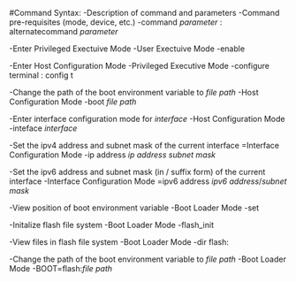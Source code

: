 #Command Syntax:
-Description of command and parameters
	-Command pre-requisites (mode, device, etc.)
		-command *parameter* : alternatecommand *parameter*

-Enter Privileged Exectuive Mode
	-User Exectuive Mode
		-enable
		
-Enter Host Configuration Mode
	-Privileged Executive Mode
		-configure terminal : config t

-Change the path of the boot environment variable to *file path*
	-Host Configuration Mode
		-boot *file path*
		
-Enter interface configuration mode for *interface*
	-Host Configuration Mode
		-inteface *interface*
		
-Set the ipv4 address and subnet mask of the current interface
	=Interface Configuration Mode
		-ip address *ip address* *subnet mask*

-Set the ipv6 address and subnet mask (in / suffix form) of the current interface
	-Interface Configuration Mode
		=ipv6 address *ipv6 address*/*subnet mask*
		
-View position of boot environment variable
	-Boot Loader Mode
		-set

-Initalize flash file system
	-Boot Loader Mode
		-flash_init
		
-View files in flash file system
	-Boot Loader Mode
		-dir flash:

-Change the path of the boot environment variable to *file path*
	-Boot Loader Mode
		-BOOT=flash:*file path*
		
